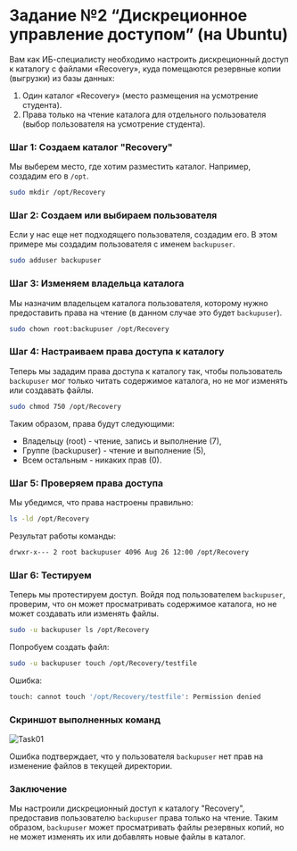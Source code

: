 # Задание №2 “Дискреционное управление доступом” (на Ubuntu)
Вам как ИБ-специалисту необходимо настроить дискреционный доступ к каталогу
с файлами «Recovery», куда помещаются резервные копии (выгрузки) из базы данных:
1. Один каталог «Recovery» (место размещения на усмотрение студента).
2. Права только на чтение каталога для отдельного пользователя
(выбор пользователя на усмотрение студента).

### Шаг 1: Создаем каталог "Recovery"

Мы выберем место, где хотим разместить каталог. Например, создадим его в `/opt`.

```bash
sudo mkdir /opt/Recovery
```

### Шаг 2: Создаем или выбираем пользователя

Если у нас еще нет подходящего пользователя, создадим его. В этом примере мы создадим пользователя с именем `backupuser`.

```bash
sudo adduser backupuser
```

### Шаг 3: Изменяем владельца каталога

Мы назначим владельцем каталога пользователя, которому нужно предоставить права на чтение (в данном случае это будет `backupuser`).

```bash
sudo chown root:backupuser /opt/Recovery
```

### Шаг 4: Настраиваем права доступа к каталогу

Теперь мы зададим права доступа к каталогу так, чтобы пользователь `backupuser` мог только читать содержимое каталога, но не мог изменять или создавать файлы.

```bash
sudo chmod 750 /opt/Recovery
```

Таким образом, права будут следующими:
- Владельцу (root) - чтение, запись и выполнение (7),
- Группе (backupuser) - чтение и выполнение (5),
- Всем остальным - никаких прав (0).

### Шаг 5: Проверяем права доступа

Мы убедимся, что права настроены правильно:

```bash
ls -ld /opt/Recovery
```

Результат работы команды:

```bash
drwxr-x--- 2 root backupuser 4096 Aug 26 12:00 /opt/Recovery
```

### Шаг 6: Тестируем

Теперь мы протестируем доступ. Войдя под пользователем `backupuser`, проверим, что он может просматривать содержимое каталога, но не может создавать или изменять файлы.

```bash
sudo -u backupuser ls /opt/Recovery
```

Попробуем создать файл:

```bash
sudo -u backupuser touch /opt/Recovery/testfile
```

Ошибка:

```bash
touch: cannot touch '/opt/Recovery/testfile': Permission denied
```

### Скриншот выполненных команд

![Task01](task.01.png)

Ошибка подтверждает, что у пользователя `backupuser` нет прав на изменение файлов в текущей директории.

### Заключение

Мы настроили дискреционный доступ к каталогу "Recovery", предоставив пользователю `backupuser` права только на чтение. Таким образом, `backupuser` может просматривать файлы резервных копий, но не может изменять их или добавлять новые файлы в каталог.